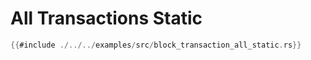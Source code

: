 # All Transactions Static

```rs
{{#include ./../../examples/src/block_transaction_all_static.rs}}
```
